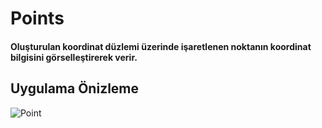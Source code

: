 <h1>Points</h1>
    <h4>
        Oluşturulan koordinat düzlemi üzerinde işaretlenen noktanın koordinat bilgisini görselleştirerek verir. 
    </h4>

  <h2>Uygulama Önizleme</h2>
  
  ![Point](https://github.com/MuratAli003/Point/assets/120710970/fecfccb4-666d-4d3a-ae23-b2d6bc925711)
